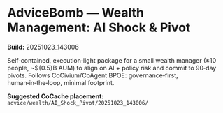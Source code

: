 # AdviceBomb — Wealth Management: AI Shock & Pivot
**Build:** 20251023_143006

Self‑contained, execution‑light package for a small wealth manager (≤10 people, ~${0.5}B AUM) to align on AI + policy risk and commit to 90‑day pivots. 
Follows CoCivium/CoAgent BPOE: governance‑first, human‑in‑the‑loop, minimal footprint.

**Suggested CoCache placement:** `advice/wealth/AI_Shock_Pivot/20251023_143006/`
